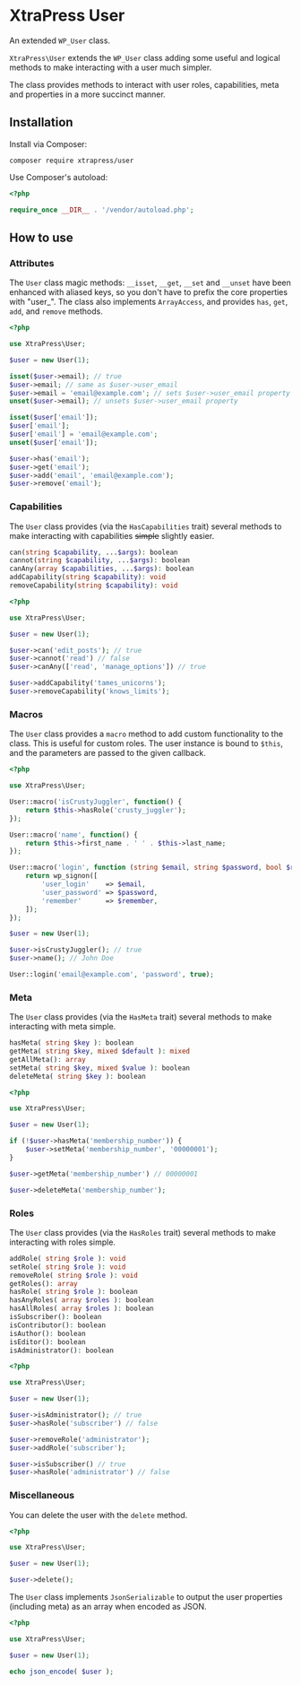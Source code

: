 # XtraPress User

An extended `WP_User` class.

`XtraPress\User` extends the `WP_User` class adding some useful and logical methods to make interacting with a user much simpler.

The class provides methods to interact with user roles, capabilities, meta and properties in a more succinct manner.

## Installation

Install via Composer:

```
composer require xtrapress/user
```

Use Composer's autoload:

```php
<?php

require_once __DIR__ . '/vendor/autoload.php';
```

## How to use

### Attributes

The `User` class magic methods: `__isset`, `__get`, `__set` and `__unset` have been enhanced with aliased keys, so you don't have to prefix the core properties with "user\_". The class also implements `ArrayAccess`, and provides `has`, `get`, `add`, and `remove` methods.

```php
<?php

use XtraPress\User;

$user = new User(1);

isset($user->email); // true
$user->email; // same as $user->user_email
$user->email = 'email@example.com'; // sets $user->user_email property
unset($user->email); // unsets $user->user_email property

isset($user['email']);
$user['email'];
$user['email'] = 'email@example.com';
unset($user['email']);

$user->has('email');
$user->get('email');
$user->add('email', 'email@example.com');
$user->remove('email');

```

### Capabilities

The `User` class provides (via the `HasCapabilities` trait) several methods to make interacting with capabilities ~~simple~~ slightly easier.

```php
can(string $capability, ...$args): boolean
cannot(string $capability, ...$args): boolean
canAny(array $capabilities, ...$args): boolean
addCapability(string $capability): void
removeCapability(string $capability): void
```

```php
<?php

use XtraPress\User;

$user = new User(1);

$user->can('edit_posts'); // true
$user->cannot('read') // false
$user->canAny(['read', 'manage_options']) // true

$user->addCapability('tames_unicorns');
$user->removeCapability('knows_limits');
```

### Macros

The `User` class provides a `macro` method to add custom functionality to the class. This is useful for custom roles. The user instance is bound to `$this`, and the parameters are passed to the given callback.

```php
<?php

use XtraPress\User;

User::macro('isCrustyJuggler', function() {
    return $this->hasRole('crusty_juggler');
});

User::macro('name', function() {
    return $this->first_name . ' ' . $this->last_name;
});

User::macro('login', function (string $email, string $password, bool $remember = false) {
    return wp_signon([
        'user_login'    => $email,
        'user_password' => $password,
        'remember'      => $remember,
    ]);
});

$user = new User(1);

$user->isCrustyJuggler(); // true
$user->name(); // John Doe

User::login('email@example.com', 'password', true);
```

### Meta

The `User` class provides (via the `HasMeta` trait) several methods to make interacting with meta simple.

```php
hasMeta( string $key ): boolean
getMeta( string $key, mixed $default ): mixed
getAllMeta(): array
setMeta( string $key, mixed $value ): boolean
deleteMeta( string $key ): boolean
```

```php
<?php

use XtraPress\User;

$user = new User(1);

if (!$user->hasMeta('membership_number')) {
    $user->setMeta('membership_number', '00000001');
}

$user->getMeta('membership_number') // 00000001

$user->deleteMeta('membership_number');
```

### Roles

The `User` class provides (via the `HasRoles` trait) several methods to make interacting with roles simple.

```php
addRole( string $role ): void
setRole( string $role ): void
removeRole( string $role ): void
getRoles(): array
hasRole( string $role ): boolean
hasAnyRoles( array $roles ): boolean
hasAllRoles( array $roles ): boolean
isSubscriber(): boolean
isContributor(): boolean
isAuthor(): boolean
isEditor(): boolean
isAdministrator(): boolean
```

```php
<?php

use XtraPress\User;

$user = new User(1);

$user->isAdministrator(); // true
$user->hasRole('subscriber') // false

$user->removeRole('administrator');
$user->addRole('subscriber');

$user->isSubscriber() // true
$user->hasRole('administrator') // false
```

### Miscellaneous

You can delete the user with the `delete` method.

```php
<?php

use XtraPress\User;

$user = new User(1);

$user->delete();
```

The `User` class implements `JsonSerializable` to output the user properties (including meta) as an array when encoded as JSON.

```php
<?php

use XtraPress\User;

$user = new User(1);

echo json_encode( $user );
```
